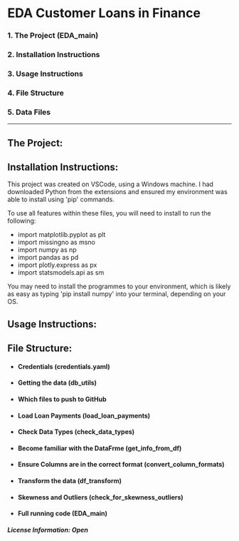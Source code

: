 # EDA Customer Loans in Finance

### 1. The Project (EDA_main)
### 2. Installation Instructions
### 3. Usage Instructions
### 4. File Structure
### 5. Data Files
-------------------------------------------
## The Project:



## Installation Instructions:

This project was created on VSCode, using a Windows machine. I had downloaded Python from the extensions and ensured my environment was able to install using 'pip' commands.

To use all features within these files, you will need to install to run the following:

- import matplotlib.pyplot as plt
- import missingno as msno
- import numpy as np
- import pandas as pd
- import plotly.express as px
- import statsmodels.api as sm

You may need to install the programmes to your environment, which is likely as easy as typing 'pip install numpy' into your terminal, depending on your OS.

## Usage Instructions:



## File Structure:
- #### Credentials (credentials.yaml)
- #### Getting the data (db_utils)
- #### Which files to push to GitHub
- #### Load Loan Payments (load_loan_payments)
- #### Check Data Types (check_data_types)
- #### Become familiar with the DataFrme (get_info_from_df)
- #### Ensure Columns are in the correct format (convert_column_formats)
- #### Transform the data (df_transform)
- #### Skewness and Outliers (check_for_skewness_outliers)
- #### Full running code (EDA_main)


##### License Information: Open

